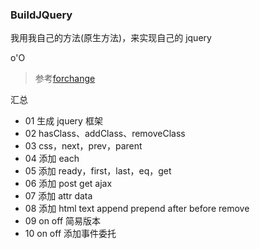 ### BuildJQuery

我用我自己的方法(原生方法)，来实现自己的 jquery

o'O

>参考[forchange](https://github.com/MeCKodo/forchange)

汇总

* 01 生成 jquery 框架
* 02 hasClass、addClass、removeClass 
* 03 css，next，prev，parent
* 04 添加 each 
* 05 添加 ready，first，last，eq，get 
* 06 添加 post get ajax 
* 07 添加 attr data
* 08 添加 html text append prepend after before remove
* 09 on off 简易版本
* 10 on off 添加事件委托